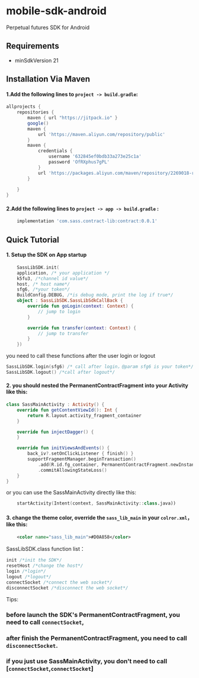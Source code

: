 # mobile-sdk-android
Perpetual futures SDK for Android

## Requirements
+ minSdkVersion 21

## Installation Via Maven
#### 1.Add the following lines to `project -> build.gradle`:
```gradle
allprojects {
    repositories {
        maven { url "https://jitpack.io" }
        google()
        maven {
            url 'https://maven.aliyun.com/repository/public'
        }
        maven {
            credentials {
                username '632845ef0bdb33a273e25c1a'
                password 'OfRXphus7gPL'
            }
            url 'https://packages.aliyun.com/maven/repository/2269018-release-hMOQ2q/'
        }
       
    }
}
```

#### 2.Add the following lines to `project -> app -> build.gradle` :
```gradle
    implementation 'com.sass.contract-lib:contract:0.0.1'
```

## Quick Tutorial
#### 1. Setup the SDK on App startup
```kotlin
    SassLibSDK.init(
    application, /* your application */
    k5fu3, /*channel id value*/
    host, /* host name*/
    sfg6, /*your token*/
    BuildConfig.DEBUG, /*is debug mode, print the log if true*/
    object : SassLibSDK.SassLibSdkCallBack {
        override fun goLogin(context: Context) {
            // jump to login
        }

        override fun transfer(context: Context) {
            // jump to transfer
        }
    })
```
you need to call these functions after the user login or logout
```kotlin
SassLibSDK.login(sfg6) /* call after login，@param sfg6 is your token*/
SassLibSDK.logout() /*call after logout*/
```
#### 2. you should nested the PermanentContractFragment into your Activity like this:
```kotlin
class SassMainActivity : Activity() {
    override fun getContentViewId(): Int {
        return R.layout.activity_fragment_container
    }

    override fun injectDagger() {
    }

    override fun initViewsAndEvents() {
        back_iv?.setOnClickListener { finish() }
        supportFragmentManager.beginTransaction()
            .add(R.id.fg_container, PermanentContractFragment.newInstance())
            .commitAllowingStateLoss()
    }
}
```
or you can use the SassMainActivity directly like this:
```kotlin
    startActivity(Intent(context, SassMainActivity::class.java))
```
#### 3. change the theme color, override the `sass_lib_main` in your `colror.xml`，like this:
```xml
    <color name="sass_lib_main">#D0A858</color>
```

SassLibSDK.class function list：
```kotlin
init /*init the SDK*/
resetHost /*change the host*/
login /*login*/
logout /*logout*/
connectSocket /*connect the web socket*/
disconnectSocket /*disconnect the web socket*/
```

Tips:
### before launch the SDK's PermanentContractFragment, you need to call `connectSocket`,
### after finish the PermanentContractFragment, you need to call `disconnectSocket`.
### if you just use SassMainActivity, you don't need to call [`connectSocket`,`connectSocket`]



